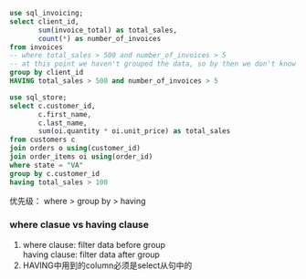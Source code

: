 ```sql
use sql_invoicing;
select client_id,
	   sum(invoice_total) as total_sales,
       count(*) as number_of_invoices
from invoices
-- where total_sales > 500 and number_of_invoices > 5
-- at this point we haven't grouped the data, so by then we don't know the total sales of each client
group by client_id
HAVING total_sales > 500 and number_of_invoices > 5
```
```sql
use sql_store;
select c.customer_id,
       c.first_name,
       c.last_name,
       sum(oi.quantity * oi.unit_price) as total_sales
from customers c
join orders o using(customer_id)
join order_items oi using(order_id)
where state = "VA" 
group by c.customer_id
having total_sales > 100
```
优先级： where > group by > having
### where clasue  vs  having clause
1. where clause: filter data before group \
having clause: filter data after group
2. HAVING中用到的column必须是select从句中的


